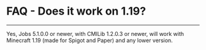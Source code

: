 # FAQ - Does it work on 1.19?

<topMenu>

---

Yes, Jobs 5.1.0.0 or newer, with CMILib 1.2.0.3 or newer, will work with Minecraft 1.19 (made for Spigot and Paper) and any lower version.

